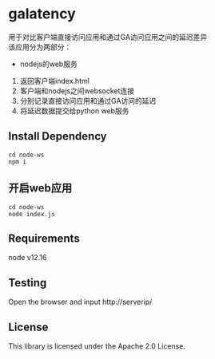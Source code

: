 # galatency

用于对比客户端直接访问应用和通过GA访问应用之间的延迟差异<br>
该应用分为两部分：

- nodejs的web服务
1. 返回客户端index.html
2. 客户端和nodejs之间websocket连接
3. 分别记录直接访问应用和通过GA访问的延迟
4. 将延迟数据提交给python web服务

## Install Dependency
```
cd node-ws
npm i
```

## 开启web应用
```
cd node-ws
node index.js
```

## Requirements
node v12.16


## Testing
Open the browser and input http://serverip/

## License
This library is licensed under the Apache 2.0 License.
